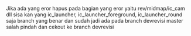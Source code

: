 Jika ada yang eror hapus pada bagian yang eror yaitu rev/midmap/ic_cam dll sisa kan yang ic_launcher,  ic_launcher_foreground,  ic_launcher_round saja 
branch yang benar dan sudah jadi ada pada branch devrevisi 
master salah pindah dan cekout ke branch devrevisi
